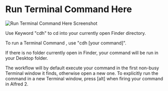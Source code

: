 Run Terminal Command Here
===

![Run Terminal Command Here Screenshot](http://github.com/franzheidl/alfred-workflows/raw/master/screenshots/cdh_git-status.png)

Use Keyword "cdh" to cd into your currently open Finder directory. 

To run a Terminal Command , use "cdh [your command]".

If there is no folder currently open in Finder, your command will be run in your Desktop folder.

The workflow will by default execute your command in the first non-busy Terminal window it finds, otherwise open a new one. To explicitly run the command in a new Terminal window, press [alt] when firing your command in Alfred 2.